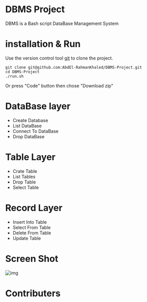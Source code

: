 # DBMS Project

DBMS is a Bash script DataBase Management System

# installation & Run
Use the version control tool [git](https://git-scm.com/) to clone the project.

    git clone git@github.com:AbdEl-RahmanKhaled/DBMS-Project.git
    cd DBMS-Project
    ./run.sh

Or press "Code" button then chose "Download zip"

# DataBase layer

- Create Database
- List DataBase
- Connect To DataBase
- Drop DataBase

# Table Layer

- Crate Table
- List Tables
- Drop Table
- Select Table

# Record Layer

- Insert Into Table
- Select From Table
- Delete From Table
- Update Table

# Screen Shot

![img](https://github.com/AbdEl-RahmanKhaled/DBMS-Project/tree/master/img/pic.png)


# Contributers